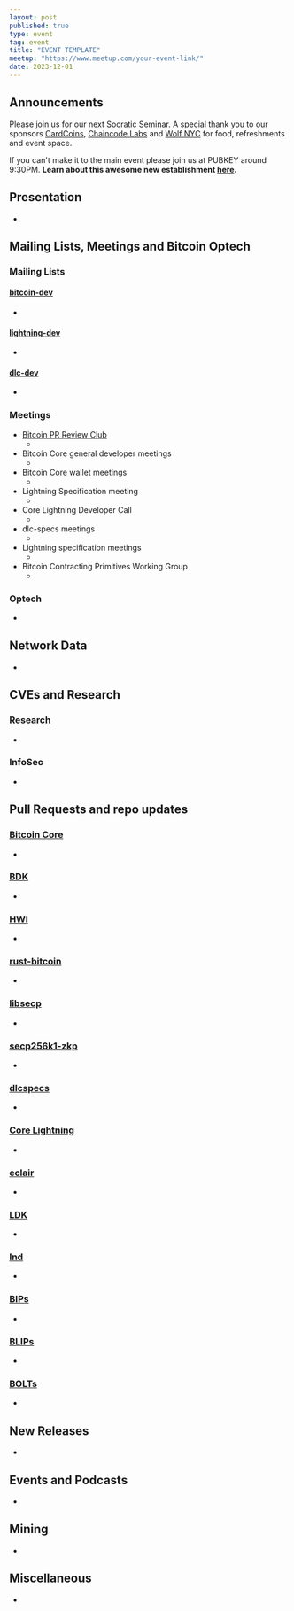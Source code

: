 ```yaml
---
layout: post
published: true
type: event
tag: event
title: "EVENT TEMPLATE"
meetup: "https://www.meetup.com/your-event-link/"
date: 2023-12-01
---
```

<!--- TODO: remove `published: false` when creating new socratic --->
<!--- TODO: replace meetup link with https://www.meetup.com/BitDevsNYC/events/<##replace##>/ --->

## Announcements
Please join us for our next Socratic Seminar. A special thank you to our sponsors [CardCoins](https://cardcoins.co), [Chaincode Labs](https://chaincode.com) and [Wolf NYC](https://wolfnyc.com) for food, refreshments and event space.

If you can't make it to the main event please join us at PUBKEY around 9:30PM. **Learn about this awesome new establishment [here](https://ny.eater.com/2022/12/13/23494423/pubkey-opening-manhattan-bitcoin-bar).**

## Presentation
-

## Mailing Lists, Meetings and Bitcoin Optech
### Mailing Lists
#### [bitcoin-dev](https://lists.linuxfoundation.org/pipermail/bitcoin-dev)
- <!--- TODO: https://lists.linuxfoundation.org/pipermail/bitcoin-dev --->

#### [lightning-dev](https://lists.linuxfoundation.org/pipermail/lightning-dev)
-

#### [dlc-dev](https://mailmanlists.org/pipermail/dlc-dev)
-

### Meetings
- [Bitcoin PR Review Club](https://bitcoincore.reviews)
    - <!--- TODO replace: [25574 Improve error handling when VerifyDB fails due to insufficient dbcache (validation)](https://bitcoincore.reviews/25574) --->
- Bitcoin Core general developer meetings
	- <!--- TODO replace: [December 1st](https://www.erisian.com.au/bitcoin-core-dev/log-2022-12-01.html#l-255) --->
- Bitcoin Core wallet meetings
	- <!--- TODO replace: [December 2nd](https://www.erisian.com.au/bitcoin-core-dev/log-2022-12-02.html#l-313) --->
- Lightning Specification meeting
    - <!--- TODO replace: [December 5th](https://github.com/lightning/bolts/issues/1046) --->
- Core Lightning Developer Call
    - <!--- TODO replace: [September 20th](https://diyhpl.us/wiki/transcripts/c-lightning/2021-09-20-developer-call/) --->
- dlc-specs meetings
    - <!--- TODO replace: [October 5th](https://github.com/discreetlogcontracts/dlcspecs/pull/175) --->
- Lightning specification meetings
    - <!--- TODO replace: [October 11th](https://github.com/lightningnetwork/lightning-rfc/issues/920) --->
- Bitcoin Contracting Primitives Working Group
	- <!--- TODO replace: [April 18th](https://github.com/ariard/bitcoin-contracting-primitives-wg/blob/main/meetings/meetings-18-04.md) --->

### Optech
- <!--- TODO replace: [Newsletter #229](https://bitcoinops.org/en/newsletters/2022/12/07/), [audio recap](https://twitter.com/bitcoinoptech/status/1600867081225764864) --->

## Network Data
-

## CVEs and Research
### Research
-

### InfoSec
-

## Pull Requests and repo updates
### [Bitcoin Core](https://github.com/bitcoin/bitcoin)
-

### [BDK](https://github.com/bitcoindevkit/bdk)
-

### [HWI](https://github.com/bitcoin-core/HWI)
-

### [rust-bitcoin](https://github.com/rust-bitcoin/rust-bitcoin)
-

### [libsecp](https://github.com/bitcoin-core/secp256k1)
-

### [secp256k1-zkp](https://github.com/ElementsProject/secp256k1-zkp)
-

### [dlcspecs](https://github.com/discreetlogcontracts/dlcspecs)
-

### [Core Lightning](https://github.com/ElementsProject/lightning)
-

### [eclair](https://github.com/ACINQ/eclair/)
-

### [LDK](https://github.com/lightningdevkit/rust-lightning)
-

### [lnd](https://github.com/lightningnetwork/lnd)
-

### [BIPs](https://github.com/bitcoin/bips)
-

### [BLIPs](https://github.com/lightning/blips)
-

### [BOLTs](https://github.com/lightningnetwork/lightning-rfc)
-

## New Releases
-

## Events and Podcasts
-

## Mining
-

## Miscellaneous
-